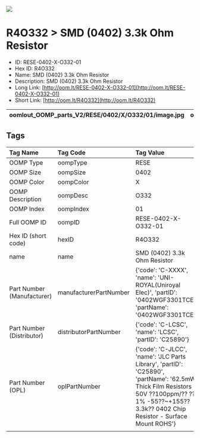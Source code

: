 


  
![][im]
# R4O332 > SMD (0402) 3.3k Ohm Resistor

- ID: RESE-0402-X-O332-01
- Hex ID: R4O332
- Name: SMD (0402) 3.3k Ohm Resistor
- Description: SMD (0402) 3.3k Ohm Resistor
- Long Link: [http://oom.lt/RESE-0402-X-O332-01](http://oom.lt/RESE-0402-X-O332-01)
- Short Link: [http://oom.lt/R4O332](http://oom.lt/R4O332)
  

|oomlout_OOMP_parts_V2/RESE/0402/X/O332/01/image.jpg|oomlout_OOMP_parts_V2/RESE/0402/X/O332/01/image_BOTTOM.jpg|||
| :---: | :---: | :---: | :---: |

## Tags
  

|Tag Name|Tag Code|Tag Value|
| :--- | :--- | :--- |
|OOMP Type|oompType|RESE|
|OOMP Size|oompSize|0402|
|OOMP Color|oompColor|X|
|OOMP Description|oompDesc|O332|
|OOMP Index|oompIndex|01|
|Full OOMP ID|oompID|RESE-0402-X-O332-01|
|Hex ID (short code)|hexID|R4O332|
|name|name|SMD (0402) 3.3k Ohm Resistor|
|Part Number (Manufacturer)|manufacturerPartNumber|{'code': 'C-XXXX', 'name': 'UNI-ROYAL(Uniroyal Elec)', 'partID': '0402WGF3301TCE', 'partName': '0402WGF3301TCE'}|
|Part Number (Distributor)|distributorPartNumber|{'code': 'C-LCSC', 'name': 'LCSC', 'partID': 'C25890'}|
|Part Number (OPL)|oplPartNumber|{'code': 'C-JLCC', 'name': 'JLC Parts Library', 'partID': 'C25890', 'partName': '62.5mW Thick Film Resistors 50V ??100ppm/?? ??1% -55??~+155?? 3.3k?? 0402  Chip Resistor - Surface Mount ROHS'}|
||||



[im]: RESE/0402/X/O332/01/image_450.jpg
